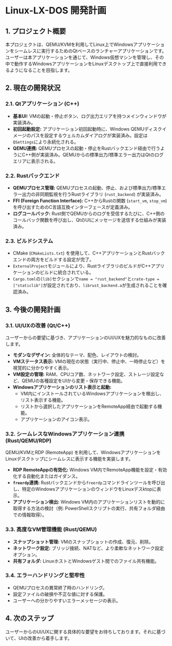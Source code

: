 # Linux-LX-DOS 開発計画

## 1. プロジェクト概要

本プロジェクトは、QEMU/KVMを利用してLinux上でWindowsアプリケーションをシームレスに実行するためのQtベースのランチャーアプリケーションです。ユーザーは本アプリケーションを通じて、Windows仮想マシンを管理し、その中で動作するWindowsアプリケーションをLinuxデスクトップ上で直接利用できるようになることを目指します。

## 2. 現在の開発状況

### 2.1. Qtアプリケーション (C++)
-   **基本UI:** VMの起動・停止ボタン、ログ出力エリアを持つメインウィンドウが実装済み。
-   **初回起動設定:** アプリケーション初回起動時に、Windows QEMUディスクイメージのパスを設定するウェルカムダイアログが実装済み。設定は`QSettings`により永続化される。
-   **QEMU連携:** QEMUプロセスの起動・停止をRustバックエンド経由で行うようにC++側が実装済み。QEMUからの標準出力/標準エラー出力はQtのログエリアに表示される。

### 2.2. Rustバックエンド
-   **QEMUプロセス管理:** QEMUプロセスの起動、停止、および標準出力/標準エラー出力の非同期監視を行うRustライブラリ (`rust_backend`) が実装済み。
-   **FFI (Foreign Function Interface):** C++からRustの関数 (`start_vm`, `stop_vm`) を呼び出すためのC言語互換インターフェースが定義済み。
-   **ログコールバック:** Rust側でQEMUからのログを受信するたびに、C++側のコールバック関数を呼び出し、QtのUIにメッセージを送信する仕組みが実装済み。

### 2.3. ビルドシステム
-   CMake (`CMakeLists.txt`) を使用して、C++アプリケーションとRustバックエンドの両方をビルドする設定が完了。
-   `ExternalProject`モジュールにより、RustライブラリのビルドがC++アプリケーションのビルドに統合されている。
-   `Cargo.toml`の`[lib]`セクションで`name = "rust_backend"`と`crate-type = ["staticlib"]`が設定されており、`librust_backend.a`が生成されることを確認済み。

## 3. 今後の開発計画

### 3.1. UI/UXの改善 (Qt/C++)
ユーザーからの要望に基づき、アプリケーションのUI/UXを魅力的なものに改善します。
-   **モダンなデザイン:** 全体的なテーマ、配色、レイアウトの検討。
-   **VMステータス表示:** VMの現在の状態（実行中、停止中、一時停止など）を視覚的に分かりやすく表示。
-   **VM設定の管理:** RAM、CPUコア数、ネットワーク設定、ストレージ設定など、QEMUの各種設定をUIから変更・保存できる機能。
-   **Windowsアプリケーションのリスト表示と起動:**
    -   VM内にインストールされているWindowsアプリケーションを検出し、リスト表示する機能。
    -   リストから選択したアプリケーションをRemoteApp経由で起動する機能。
    -   アプリケーションのアイコン表示。

### 3.2. シームレスなWindowsアプリケーション連携 (Rust/QEMU/RDP)
QEMU/KVMとRDP (RemoteApp) を利用して、WindowsアプリケーションをLinuxデスクトップにシームレスに表示する機能を実装します。
-   **RDP RemoteAppの有効化:** Windows VM内でRemoteApp機能を設定・有効化する自動化またはガイダンス。
-   **`freerdp`連携:** Rustバックエンドから`freerdp`コマンドラインツールを呼び出し、特定のWindowsアプリケーションのウィンドウをLinuxデスktopに表示。
-   **アプリケーション検出:** Windows VM内のアプリケーションリストを動的に取得する方法の検討（例: PowerShellスクリプトの実行、共有フォルダ経由での情報取得）。

### 3.3. 高度なVM管理機能 (Rust/QEMU)
-   **スナップショット管理:** VMのスナップショットの作成、復元、削除。
-   **ネットワーク設定:** ブリッジ接続、NATなど、より柔軟なネットワーク設定オプション。
-   **共有フォルダ:** LinuxホストとWindowsゲスト間でのファイル共有機能。

### 3.4. エラーハンドリングと堅牢性
-   QEMUプロセスの異常終了時のハンドリング。
-   設定ファイルの破損や不正な値に対する保護。
-   ユーザーへの分かりやすいエラーメッセージの表示。

## 4. 次のステップ

ユーザーからのUI/UXに関する具体的な要望をお待ちしております。それに基づいて、UIの改善から着手します。
